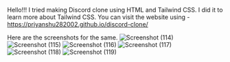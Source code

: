 Hello!!!
I tried making Discord clone using HTML and Tailwind CSS. I did it to learn more about Tailwind CSS. You can visit the website using - https://priyanshu282002.github.io/discord-clone/

Here are the screenshots for the same.
![Screenshot (114)](https://github.com/Priyanshu282002/discord-clone/assets/110727059/484cbd3b-d6cd-4dc9-b0b3-bbc84dfa9274)
![Screenshot (115)](https://github.com/Priyanshu282002/discord-clone/assets/110727059/d6851bc4-fd8d-4823-a790-85ffb53fa4d9)
![Screenshot (116)](https://github.com/Priyanshu282002/discord-clone/assets/110727059/20a1f73b-f476-4750-ae2d-16d7e233e5ee)
![Screenshot (117)](https://github.com/Priyanshu282002/discord-clone/assets/110727059/25b02e7f-cee7-44b0-8af3-3730772d220b)
![Screenshot (118)](https://github.com/Priyanshu282002/discord-clone/assets/110727059/dcca2dfd-2d05-4aa6-ae8e-66731738eb15)
![Screenshot (119)](https://github.com/Priyanshu282002/discord-clone/assets/110727059/38167f31-e84b-40a7-a5b0-a2df7c6f9e98)

